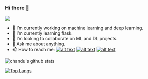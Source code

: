 ### Hi there 👋

![](https://komarev.com/ghpvc/?username=Chandureddy8&label=PROFILE+VIEWS)

- 🔭 I’m currently working on machine learning and deep learning.
- 🌱 I’m currently learning flask.
- 👯 I’m looking to collaborate on ML and DL projects.
- 💬 Ask me about anything.
- 📫 How to reach me:
[![alt text][1.1]][1]
[![alt text][2.1]][2]
[![alt text][3.1]][3]

[1.1]: http://i.imgur.com/wWzX9uB.png (twitter icon without padding)
[2.1]: http://i.imgur.com/fep1WsG.png (facebook icon without padding)
[3.1]: http://i.imgur.com/9I6NRUm.png (github icon without padding)

[1]: http://www.twitter.com/imchandu_reddy
[2]: http://www.facebook.com/reddy081
[3]: http://www.github.com/Chandureddy8


![chandu's github stats](https://github-readme-stats.vercel.app/api?username=Chandureddy8)

[![Top Langs](https://github-readme-stats.vercel.app/api/top-langs/?username=Chandureddy8)](https://github.com/Chandureddy8/github-readme-stats)


